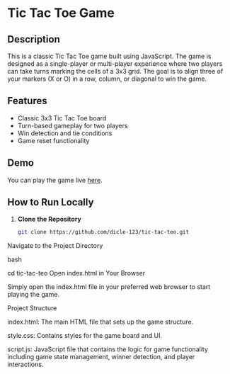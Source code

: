 # Tic Tac Toe Game

## Description

This is a classic Tic Tac Toe game built using JavaScript. The game is designed as a single-player or multi-player experience where two players can take turns marking the cells of a 3x3 grid. The goal is to align three of your markers (X or O) in a row, column, or diagonal to win the game.

## Features

- Classic 3x3 Tic Tac Toe board
- Turn-based gameplay for two players
- Win detection and tie conditions
- Game reset functionality

## Demo

You can play the game live [here](https://dicle-123.github.io/tic-tac-teo/).

## How to Run Locally

1. **Clone the Repository**

   ```bash
   git clone https://github.com/dicle-123/tic-tac-teo.git
Navigate to the Project Directory

bash

cd tic-tac-teo
Open index.html in Your Browser

Simply open the index.html file in your preferred web browser to start playing the game.

Project Structure

index.html: The main HTML file that sets up the game structure.

style.css: Contains styles for the game board and UI.

script.js: JavaScript file that contains the logic for game functionality including game state management, winner detection, and player interactions.

